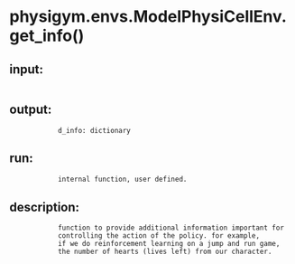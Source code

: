 # physigym.envs.ModelPhysiCellEnv.get_info()


## input:
```

```

## output:
```
            d_info: dictionary

```

## run:
```python
            internal function, user defined.

```

## description:
```
            function to provide additional information important for
            controlling the action of the policy. for example,
            if we do reinforcement learning on a jump and run game,
            the number of hearts (lives left) from our character.
        
```